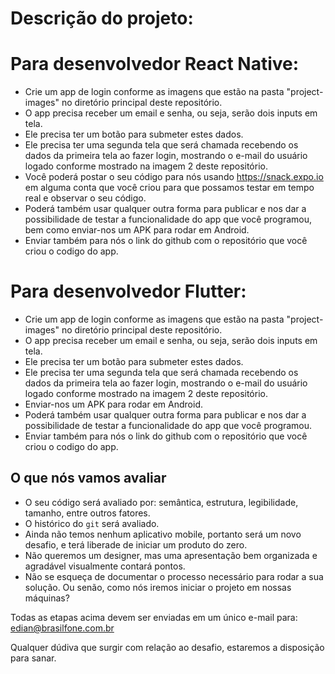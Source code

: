 # Descrição do projeto:

# Para desenvolvedor React Native:
- Crie um app de login conforme as imagens que estão na pasta "project-images" no diretório principal deste repositório.
- O app precisa receber um email e senha, ou seja, serão dois inputs em tela. 
- Ele precisa ter um botão para submeter estes dados. 
- Ele precisa ter uma segunda tela que será chamada recebendo os dados da primeira tela ao fazer login, mostrando o e-mail do usuário logado conforme mostrado na imagem 2 deste repositório. 
- Você poderá postar o seu código para nós usando https://snack.expo.io em alguma conta que você criou para que possamos testar em tempo real e observar o seu código.
- Poderá também usar qualquer outra forma para publicar e nos dar a possibilidade de testar a funcionalidade do app que você programou, bem como enviar-nos um APK para rodar em Android.
- Enviar também para nós o link do github com o repositório que você criou o codigo do app.

 # Para desenvolvedor Flutter:
- Crie um app de login conforme as imagens que estão na pasta "project-images" no diretório principal deste repositório.
- O app precisa receber um email e senha, ou seja, serão dois inputs em tela. 
- Ele precisa ter um botão para submeter estes dados. 
- Ele precisa ter uma segunda tela que será chamada recebendo os dados da primeira tela ao fazer login, mostrando o e-mail do usuário logado conforme mostrado na imagem 2 deste repositório. 
- Enviar-nos um APK para rodar em Android.
- Poderá também usar qualquer outra forma para publicar e nos dar a possibilidade de testar a funcionalidade do app que você programou. 
- Enviar também para nós o link do github com o repositório que você criou o codigo do app.

## O que nós vamos avaliar

- O seu código será avaliado por: semântica, estrutura, legibilidade, tamanho, entre outros fatores.
- O histórico do `git` será avaliado.
- Ainda não temos nenhum aplicativo mobile, portanto será um novo desafio, e terá liberade de iniciar um produto do zero. 
- Não queremos um designer, mas uma apresentação bem organizada e agradável visualmente contará pontos.
- Não se esqueça de documentar o processo necessário para rodar a sua solução. Ou senão, como nós iremos iniciar o projeto em nossas máquinas?

Todas as etapas acima devem ser enviadas em um único e-mail para: edian@brasilfone.com.br

Qualquer dúdiva que surgir com relação ao desafio, estaremos a disposição para sanar. 
